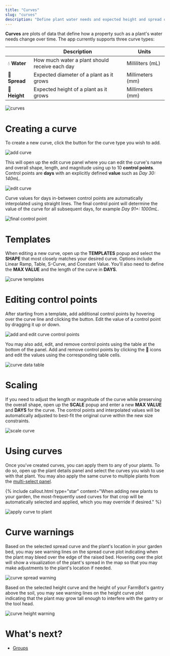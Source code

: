 ```yaml
---
title: "Curves"
slug: "curves"
description: "Define plant water needs and expected height and spread over time.\n[Open this panel in the app](https://my.farm.bot/app/designer/curves)."
---
```


**Curves** are plots of data that define how a property such as a plant's water needs change over time. The app currently supports three curve types:

|<i></i>                    |Description                                    |Units|
|---------------------------|-----------------------------------------------|-----|
|:droplet: **Water**        |How much water a plant should receive each day |Milliliters (mL)
|:straight_ruler: **Spread**|Expected diameter of a plant as it grows       |Millimeters (mm)
|:seedling: **Height**      |Expected height of a plant as it grows         |Millimeters (mm)

![curves](_images/curves.png)

# Creating a curve

To create a new curve, click the <span class="fb-button fb-gray"><i class='fa fa-plus'></i></span> button for the curve type you wish to add.

![add curve](_images/add_curve.png)

This will open up the edit curve panel where you can edit the curve's name and overall shape, length, and magnitude using up to 10 **control points**. Control points are **days** with an explicitly defined **value** such as _Day 30: 140mL_.

![edit curve](_images/edit_curve.png)

Curve values for days in-between control points are automatically interpolated using straight lines. The final control point will determine the value of the curve for all subsequent days, for example _Day 91+: 1000mL_.

![final control point](_images/final_control_point.png)

# Templates

When editing a new curve, open up the **TEMPLATES** popup and select the **SHAPE** that most closely matches your desired curve. Options include Linear Ramp, Table, S-Curve, and Constant Value. You'll also need to define the **MAX VALUE** and the length of the curve in **DAYS**.

![curve templates](_images/curve_templates.png)

# Editing control points

After starting from a template, add additional control points by hovering over the curve line and clicking the <i class='fa fa-plus'></i> button. Edit the value of a control point by dragging it up or down.

![add and edit curve control points](_images/edit_curve.gif)

You may also add, edit, and remove control points using the table at the bottom of the panel. Add and remove control points by clicking the :radio_button: icons and edit the values using the corresponding table cells.

![curve data table](_images/curve_data_table.png)

# Scaling

If you need to adjust the length or magnitude of the curve while preserving the overall shape, open up the **SCALE** popup and enter a new **MAX VALUE** and **DAYS** for the curve. The control points and interpolated values will be automatically adjusted to best-fit the original curve within the new size constraints.

![scale curve](_images/scale_curve.png)

# Using curves

Once you've created curves, you can apply them to any of your plants. To do so, open up the plant details panel and select the curves you wish to use with that plant. You may also apply the same curve to multiple plants from the [multi-select panel](../app/farm-designer.md#select-mode).

{%
include callout.html
type="star"
content="When adding new plants to your garden, the most-frequently used curves for that crop will be automatically selected and applied, which you may override if desired."
%}

![apply curve to plant](_images/apply_curve_to_plant.png)

# Curve warnings

Based on the selected spread curve and the plant's location in your garden bed, you may see warning lines on the spread curve plot indicating when the plant may bleed over the edge of the raised bed. Hovering over the plot will show a visualization of the plant's spread in the map so that you may make adjustments to the plant's location if needed.

![curve spread warning](_images/curve_spread_warning.png)

Based on the selected height curve and the height of your FarmBot's gantry above the soil, you may see warning lines on the height curve plot indicating that the plant may grow tall enough to interfere with the gantry or the tool head.

![curve height warning](_images/curve_height_warning.png)

# What's next?

* [Groups](groups.md)
